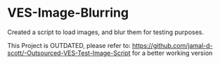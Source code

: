 # VES-Image-Blurring
Created a script to load images, and blur them for testing purposes.

This Project is OUTDATED, please refer to: https://github.com/jamal-d-scott/-Outsourced-VES-Test-Image-Script for a better working version
